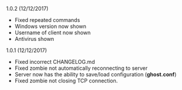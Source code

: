 1.0.2 (12/12/2017)

- Fixed repeated commands
- Windows version now shown
- Username of client now shown
- Antivirus shown 

1.0.1 (12/12/2017)

- Fixed incorrect CHANGELOG.md
- Fixed zombie not automatically reconnecting to server
- Server now has the ability to save/load configuration (**ghost.conf**)
- Fixed zombie not closing TCP connection.